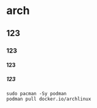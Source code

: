# arch
## 123
### 123
#### 123
##### 123

```
sudo pacman -Sy podman
podman pull docker.io/archlinux  
```
